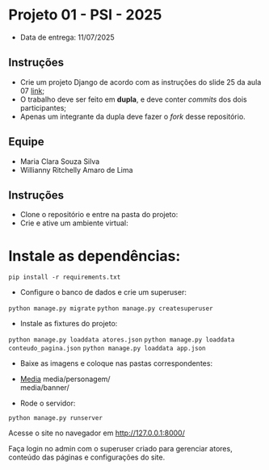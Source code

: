 # Projeto 01 - PSI - 2025

- Data de entrega: 11/07/2025

## Instruções
- Crie um projeto Django de acordo com as instruções do slide 25 da aula 07 [link](https://dvcirilo-ifrn.github.io/psi/slides/aula07.html#25);
- O trabalho deve ser feito em **dupla**, e deve conter *commits* dos dois participantes;
- Apenas um integrante da dupla deve fazer o *fork* desse repositório.

## Equipe 
- Maria Clara Souza Silva
- Willianny Ritchelly Amaro de Lima 

## Instruções

- Clone o repositório e entre na pasta do projeto:
- Crie e ative um ambiente virtual:

# Instale as dependências:

`pip install -r requirements.txt`


- Configure o banco de dados e crie um superuser:

`python manage.py migrate`
`python manage.py createsuperuser`


- Instale as fixtures do projeto:

`python manage.py loaddata atores.json`
`python manage.py loaddata conteudo_pagina.json`
`python manage.py loaddata app.json`


- Baixe as imagens e coloque nas pastas correspondentes:

- [Media](https://drive.google.com/drive/folders/1IUxVk0ELzVMlgMAJW_jRmYQOZ9CH3JAk?usp=drive_link) 
media/personagem/   
media/banner/       


- Rode o servidor:

`python manage.py runserver`


Acesse o site no navegador em http://127.0.0.1:8000/

Faça login no admin com o superuser criado para gerenciar atores, conteúdo das páginas e configurações do site.